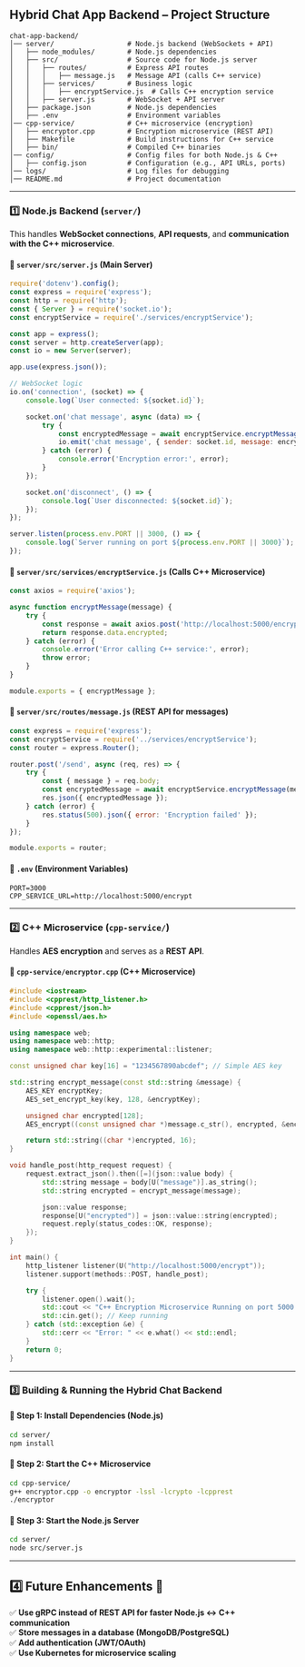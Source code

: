 ## **Hybrid Chat App Backend – Project Structure**  

```
chat-app-backend/
│── server/                  # Node.js backend (WebSockets + API)
│   ├── node_modules/        # Node.js dependencies
│   ├── src/                 # Source code for Node.js server
│   │   ├── routes/          # Express API routes
│   │   │   ├── message.js   # Message API (calls C++ service)
│   │   ├── services/        # Business logic
│   │   │   ├── encryptService.js  # Calls C++ encryption service
│   │   ├── server.js        # WebSocket + API server
│   ├── package.json         # Node.js dependencies
│   ├── .env                 # Environment variables
│── cpp-service/             # C++ microservice (encryption)
│   ├── encryptor.cpp        # Encryption microservice (REST API)
│   ├── Makefile             # Build instructions for C++ service
│   ├── bin/                 # Compiled C++ binaries
│── config/                  # Config files for both Node.js & C++
│   ├── config.json          # Configuration (e.g., API URLs, ports)
│── logs/                    # Log files for debugging
│── README.md                # Project documentation
```

---

### **1️⃣ Node.js Backend (`server/`)**
This handles **WebSocket connections**, **API requests**, and **communication with the C++ microservice**.

#### **📌 `server/src/server.js` (Main Server)**
```javascript
require('dotenv').config();
const express = require('express');
const http = require('http');
const { Server } = require('socket.io');
const encryptService = require('./services/encryptService');

const app = express();
const server = http.createServer(app);
const io = new Server(server);

app.use(express.json());

// WebSocket logic
io.on('connection', (socket) => {
    console.log(`User connected: ${socket.id}`);

    socket.on('chat message', async (data) => {
        try {
            const encryptedMessage = await encryptService.encryptMessage(data.message);
            io.emit('chat message', { sender: socket.id, message: encryptedMessage });
        } catch (error) {
            console.error('Encryption error:', error);
        }
    });

    socket.on('disconnect', () => {
        console.log(`User disconnected: ${socket.id}`);
    });
});

server.listen(process.env.PORT || 3000, () => {
    console.log(`Server running on port ${process.env.PORT || 3000}`);
});
```

#### **📌 `server/src/services/encryptService.js` (Calls C++ Microservice)**
```javascript
const axios = require('axios');

async function encryptMessage(message) {
    try {
        const response = await axios.post('http://localhost:5000/encrypt', { message });
        return response.data.encrypted;
    } catch (error) {
        console.error('Error calling C++ service:', error);
        throw error;
    }
}

module.exports = { encryptMessage };
```

#### **📌 `server/src/routes/message.js` (REST API for messages)**
```javascript
const express = require('express');
const encryptService = require('../services/encryptService');
const router = express.Router();

router.post('/send', async (req, res) => {
    try {
        const { message } = req.body;
        const encryptedMessage = await encryptService.encryptMessage(message);
        res.json({ encryptedMessage });
    } catch (error) {
        res.status(500).json({ error: 'Encryption failed' });
    }
});

module.exports = router;
```

#### **📌 `.env` (Environment Variables)**
```
PORT=3000
CPP_SERVICE_URL=http://localhost:5000/encrypt
```

---

### **2️⃣ C++ Microservice (`cpp-service/`)**
Handles **AES encryption** and serves as a **REST API**.

#### **📌 `cpp-service/encryptor.cpp` (C++ Microservice)**
```cpp
#include <iostream>
#include <cpprest/http_listener.h>
#include <cpprest/json.h>
#include <openssl/aes.h>

using namespace web;
using namespace web::http;
using namespace web::http::experimental::listener;

const unsigned char key[16] = "1234567890abcdef"; // Simple AES key

std::string encrypt_message(const std::string &message) {
    AES_KEY encryptKey;
    AES_set_encrypt_key(key, 128, &encryptKey);

    unsigned char encrypted[128];
    AES_encrypt((const unsigned char *)message.c_str(), encrypted, &encryptKey);

    return std::string((char *)encrypted, 16);
}

void handle_post(http_request request) {
    request.extract_json().then([=](json::value body) {
        std::string message = body[U("message")].as_string();
        std::string encrypted = encrypt_message(message);

        json::value response;
        response[U("encrypted")] = json::value::string(encrypted);
        request.reply(status_codes::OK, response);
    });
}

int main() {
    http_listener listener(U("http://localhost:5000/encrypt"));
    listener.support(methods::POST, handle_post);

    try {
        listener.open().wait();
        std::cout << "C++ Encryption Microservice Running on port 5000...\n";
        std::cin.get(); // Keep running
    } catch (std::exception &e) {
        std::cerr << "Error: " << e.what() << std::endl;
    }
    return 0;
}
```

---

### **3️⃣ Building & Running the Hybrid Chat Backend**

#### **📌 Step 1: Install Dependencies (Node.js)**
```sh
cd server/
npm install
```

#### **📌 Step 2: Start the C++ Microservice**
```sh
cd cpp-service/
g++ encryptor.cpp -o encryptor -lssl -lcrypto -lcpprest
./encryptor
```

#### **📌 Step 3: Start the Node.js Server**
```sh
cd server/
node src/server.js
```

---

## **4️⃣ Future Enhancements 🚀**
✅ **Use gRPC instead of REST API for faster Node.js ↔ C++ communication**  
✅ **Store messages in a database (MongoDB/PostgreSQL)**  
✅ **Add authentication (JWT/OAuth)**  
✅ **Use Kubernetes for microservice scaling**  
